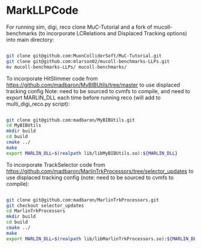 # MarkLLPCode

For running sim, digi, reco clone MuC-Tutorial and a fork of mucoll-benchmarks (to incorporate LCRelations and Displaced Tracking options) into main directory:

```bash

git clone git@github.com:MuonColliderSoft/MuC-Tutorial.git
git clone git@github.com:mlarson02/mucoll-benchmarks-LLPs.git
mv mucoll-benchmarks-LLPs/ mucoll-benchmarks/
```

To incorporate HitSlimmer code from https://github.com/madbaron/MyBIBUtils/tree/master to use displaced tracking config
Note: need to be sourced to cvmfs to compile, and need to export MARLIN_DLL each time before running reco (will add to multi_digi_reco.py script):

```bash

git clone git@github.com:madbaron/MyBIBUtils.git
cd MyBIBUtils
mkdir build
cd build
cmake ../
make
export MARLIN_DLL=$(realpath lib/libMyBIBUtils.so):${MARLIN_DLL}
```
To incorporate TrackSelector code from https://github.com/madbaron/MarlinTrkProcessors/tree/selector_updates to use displaced tracking config (note: need to be sourced to cvmfs to compile): 

```bash

git clone git@github.com:madbaron/MarlinTrkProcessors.git
git checkout selector_updates
cd MarlinTrkProcessors
mkdir build
cd build
cmake ../
make
export MARLIN_DLL=$(realpath lib/libMarlinTrkProcessors.so):${MARLIN_DLL}
```
